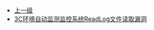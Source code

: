 * [上一级](docs/wy876_poc/)
* [3C环境自动监测监控系统ReadLog文件读取漏洞](docs/wy876_poc/%E7%8E%AF%E5%A2%83%E8%87%AA%E5%8A%A8%E7%9B%91%E6%B5%8B%E7%9B%91%E6%8E%A7%E7%B3%BB%E7%BB%9F/3C%E7%8E%AF%E5%A2%83%E8%87%AA%E5%8A%A8%E7%9B%91%E6%B5%8B%E7%9B%91%E6%8E%A7%E7%B3%BB%E7%BB%9FReadLog%E6%96%87%E4%BB%B6%E8%AF%BB%E5%8F%96%E6%BC%8F%E6%B4%9E.md)
